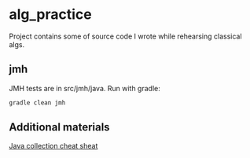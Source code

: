 # alg_practice

Project contains some of source code I wrote while rehearsing classical algs.

## jmh

JMH tests are in src/jmh/java. Run with gradle: 

```bash
gradle clean jmh
```

## Additional materials
[Java collection cheat sheat](java_collection.md)

